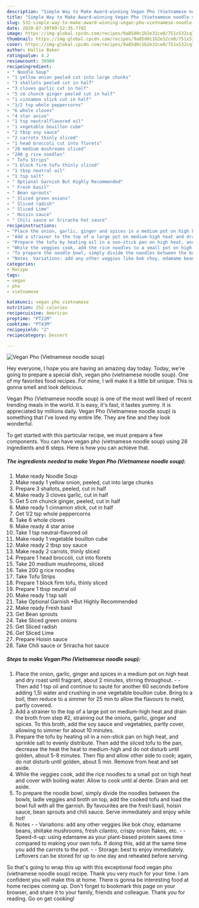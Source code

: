 ```yaml
---
description: "Simple Way to Make Award-winning Vegan Pho (Vietnamese noodle soup)"
title: "Simple Way to Make Award-winning Vegan Pho (Vietnamese noodle soup)"
slug: 532-simple-way-to-make-award-winning-vegan-pho-vietnamese-noodle-soup
date: 2020-07-30T09:52:35.770Z
image: https://img-global.cpcdn.com/recipes/9a85d0c1b2e32ce0/751x532cq70/vegan-pho-vietnamese-noodle-soup-recipe-main-photo.jpg
thumbnail: https://img-global.cpcdn.com/recipes/9a85d0c1b2e32ce0/751x532cq70/vegan-pho-vietnamese-noodle-soup-recipe-main-photo.jpg
cover: https://img-global.cpcdn.com/recipes/9a85d0c1b2e32ce0/751x532cq70/vegan-pho-vietnamese-noodle-soup-recipe-main-photo.jpg
author: Hallie Baker
ratingvalue: 4.2
reviewcount: 30980
recipeingredient:
- " Noodle Soup"
- "1 yellow onion peeled cut into large chunks"
- "3 shallots peeled cut in half"
- "3 cloves garlic cut in half"
- "5 cm chunck ginger peeled cut in half"
- "1 cinnamon stick cut in half"
- "1/2 tsp whole peppercorns"
- "6 whole cloves"
- "4 star anise"
- "1 tsp neutralflavored oil"
- "1 vegetable bouillon cube"
- "2 tbsp soy sauce"
- "2 carrots thinly sliced"
- "1 head broccoli cut into florets"
- "20 medium mushrooms sliced"
- "200 g rice noodles"
- " Tofu Strips"
- "1 block firm tofu thinly sliced"
- "1 tbsp neutral oil"
- "1 tsp salt"
- " Optional Garnish But Highly Recommended"
- " Fresh basil"
- " Bean sprouts"
- " Sliced green onions"
- " Sliced radish"
- " Sliced Lime"
- " Hoisin sauce"
- " Chili sauce or Sriracha hot sauce"
recipeinstructions:
- "Place the onion, garlic, ginger and spices in a medium pot on high heat and dry roast until fragrant, about 2 minutes, stirring throughout.   Then add 1 tsp oil and continue to sauté for another 60 seconds before adding 1,5l water and crushing in one vegetable bouillon cube. Bring to a boil, then reduce to a simmer for 25 min to allow the flavours to meld, partly covered."
- "Add a strainer to the top of a large pot on medium-high heat and drain the broth from step #2, straining out the onions, garlic, ginger and spices. To this broth, add the soy sauce and vegetables, partly cover, allowing to simmer for about 10 minutes."
- "Prepare the tofu by heating oil in a non-stick pan on high heat, and sprinkle salt to evenly distribute. Then add the sliced tofu to the pan, decrease the heat the heat to medium-high and do not disturb until golden, about 5-8 minutes. Then flip and allow other side to cook; again, do not disturb until golden, about 5 min. Remove from heat and set aside."
- "While the veggies cook, add the rice noodles to a small pot on high heat and cover with boiling water. Allow to cook until al dente. Drain and set aside."
- "To prepare the noodle bowl, simply divide the noodles between the bowls, ladle veggies and broth on top, add the cooked tofu and load the bowl full with all the garnish. By favourites are the fresh basil, hoisin sauce, bean sprouts and chili sauce. Serve immediately and enjoy while hot!"
- "Notes  Variations: add any other veggies like bok choy, edamame beans, shiitake mushrooms, fresh cilantro, crispy onion flakes, etc.   Speed-it-up: using edamame as your plant-based protein saves time compared to making your own tofu. If doing this, add at the same time you add the carrots to the pot.   Storage: best to enjoy immediately. Leftovers can be stored for up to one day and reheated before serving."
categories:
- Recipe
tags:
- vegan
- pho
- vietnamese

katakunci: vegan pho vietnamese 
nutrition: 252 calories
recipecuisine: American
preptime: "PT22M"
cooktime: "PT43M"
recipeyield: "2"
recipecategory: Dessert

---
```



![Vegan Pho (Vietnamese noodle soup)](https://img-global.cpcdn.com/recipes/9a85d0c1b2e32ce0/751x532cq70/vegan-pho-vietnamese-noodle-soup-recipe-main-photo.jpg)

Hey everyone, I hope you are having an amazing day today. Today, we're going to prepare a special dish, vegan pho (vietnamese noodle soup). One of my favorites food recipes. For mine, I will make it a little bit unique. This is gonna smell and look delicious.

Vegan Pho (Vietnamese noodle soup) is one of the most well liked of recent trending meals in the world. It is easy, it's fast, it tastes yummy. It is appreciated by millions daily. Vegan Pho (Vietnamese noodle soup) is something that I've loved my entire life. They are fine and they look wonderful.




To get started with this particular recipe, we must prepare a few components. You can have vegan pho (vietnamese noodle soup) using 28 ingredients and 6 steps. Here is how you can achieve that.

<!--inarticleads1-->

##### The ingredients needed to make Vegan Pho (Vietnamese noodle soup):

1. Make ready  Noodle Soup
1. Make ready 1 yellow onion, peeled, cut into large chunks
1. Prepare 3 shallots, peeled, cut in half
1. Make ready 3 cloves garlic, cut in half
1. Get 5 cm chunck ginger, peeled, cut in half
1. Make ready 1 cinnamon stick, cut in half
1. Get 1/2 tsp whole peppercorns
1. Take 6 whole cloves
1. Make ready 4 star anise
1. Take 1 tsp neutral-flavored oil
1. Make ready 1 vegetable bouillon cube
1. Make ready 2 tbsp soy sauce
1. Make ready 2 carrots, thinly sliced
1. Prepare 1 head broccoli, cut into florets
1. Take 20 medium mushrooms, sliced
1. Take 200 g rice noodles
1. Take  Tofu Strips
1. Prepare 1 block firm tofu, thinly sliced
1. Prepare 1 tbsp neutral oil
1. Make ready 1 tsp salt
1. Take  Optional Garnish *But Highly Recommended
1. Make ready  Fresh basil
1. Get  Bean sprouts
1. Take  Sliced green onions
1. Get  Sliced radish
1. Get  Sliced Lime
1. Prepare  Hoisin sauce
1. Take  Chili sauce or Sriracha hot sauce




<!--inarticleads2-->

##### Steps to make Vegan Pho (Vietnamese noodle soup):

1. Place the onion, garlic, ginger and spices in a medium pot on high heat and dry roast until fragrant, about 2 minutes, stirring throughout.  -  - Then add 1 tsp oil and continue to sauté for another 60 seconds before adding 1,5l water and crushing in one vegetable bouillon cube. Bring to a boil, then reduce to a simmer for 25 min to allow the flavours to meld, partly covered.
1. Add a strainer to the top of a large pot on medium-high heat and drain the broth from step #2, straining out the onions, garlic, ginger and spices. To this broth, add the soy sauce and vegetables, partly cover, allowing to simmer for about 10 minutes.
1. Prepare the tofu by heating oil in a non-stick pan on high heat, and sprinkle salt to evenly distribute. Then add the sliced tofu to the pan, decrease the heat the heat to medium-high and do not disturb until golden, about 5-8 minutes. Then flip and allow other side to cook; again, do not disturb until golden, about 5 min. Remove from heat and set aside.
1. While the veggies cook, add the rice noodles to a small pot on high heat and cover with boiling water. Allow to cook until al dente. Drain and set aside.
1. To prepare the noodle bowl, simply divide the noodles between the bowls, ladle veggies and broth on top, add the cooked tofu and load the bowl full with all the garnish. By favourites are the fresh basil, hoisin sauce, bean sprouts and chili sauce. Serve immediately and enjoy while hot!
1. Notes -  - Variations: add any other veggies like bok choy, edamame beans, shiitake mushrooms, fresh cilantro, crispy onion flakes, etc.  -  - Speed-it-up: using edamame as your plant-based protein saves time compared to making your own tofu. If doing this, add at the same time you add the carrots to the pot.  -  - Storage: best to enjoy immediately. Leftovers can be stored for up to one day and reheated before serving.




So that's going to wrap this up with this exceptional food vegan pho (vietnamese noodle soup) recipe. Thank you very much for your time. I am confident you will make this at home. There is gonna be interesting food at home recipes coming up. Don't forget to bookmark this page on your browser, and share it to your family, friends and colleague. Thank you for reading. Go on get cooking!

